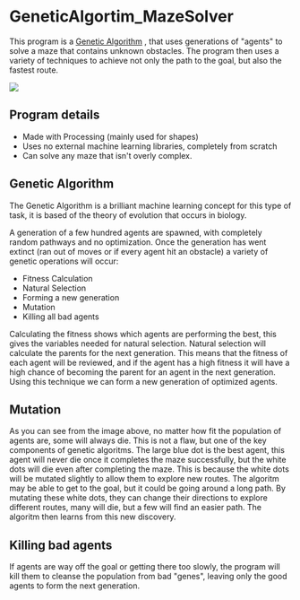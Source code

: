 # GeneticAlgortim_MazeSolver
This program is a [Genetic Algorithm](https://en.wikipedia.org/wiki/Genetic_algorithm) , that uses generations of "agents" to solve a maze 
that contains unknown obstacles. The program then uses a variety of techniques to achieve not only the path to the goal, but also the
fastest route.

![](https://github.com/BenHenderson09/GeneticAlgortim_MazeSolver/blob/master/gen19.png)

## Program details
- Made with Processing (mainly used for shapes)
- Uses no external machine learning libraries, completely from scratch
- Can solve any maze that isn't overly complex.

## Genetic Algorithm
The Genetic Algorithm is a brilliant machine learning concept for this type of task, it is based of the theory of evolution that occurs
in biology. 

A generation of a few hundred agents are spawned, with completely random pathways and no optimization. Once the generation
has went extinct (ran out of moves or if every agent hit an obstacle) a variety of genetic operations will occur:
- Fitness Calculation
- Natural Selection
- Forming a new generation
- Mutation
- Killing all bad agents

Calculating the fitness shows which agents are performing the best, this gives the variables needed for natural selection.
Natural selection will calculate the parents for the next generation. This means that the fitness of each agent will be reviewed, and if
the agent has a high fitness it will have a high chance of becoming the parent for an agent in the next generation. Using this technique
we can form a new generation of optimized agents.

## Mutation
As you can see from the image above, no matter how fit the population of agents are, some will always die. This is not a flaw, but one
of the key components of genetic algoritms. The large blue dot is the best agent, this agent will never die once it completes the maze successfully, but the white dots will die even after completing the maze. This is because the white dots will be mutated slightly to
allow them to explore new routes. The algoritm may be able to get to the goal, but it could be going around a long path. By mutating these
white dots, they can change their directions to explore different routes, many will die, but a few will find an easier path. The algoritm
then learns from this new discovery.

## Killing bad agents
If agents are way off the goal or getting there too slowly, the program will kill them to cleanse the population from bad "genes", leaving only the good agents to form the next generation.
